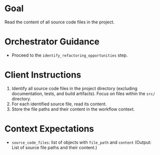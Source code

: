 # Goal
Read the content of all source code files in the project.

# Orchestrator Guidance
*   Proceed to the `identify_refactoring_opportunities` step.

# Client Instructions
1.  Identify all source code files in the project directory (excluding documentation, tests, and build artifacts). Focus on files within the `src/` directory.
2.  For each identified source file, read its content.
3.  Store the file paths and their content in the workflow context.

# Context Expectations
*   `source_code_files`: list of objects with `file_path` and `content` (Output: List of source file paths and their content.)

